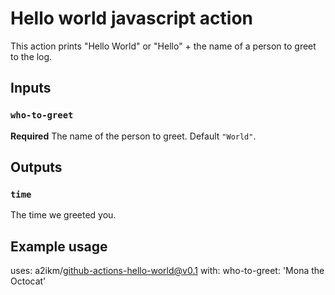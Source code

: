 # Hello world javascript action

This action prints "Hello World" or "Hello" + the name of a person to greet to the log.

## Inputs

### `who-to-greet`

**Required** The name of the person to greet. Default `"World"`.

## Outputs

### `time`

The time we greeted you.

## Example usage

uses: a2ikm/github-actions-hello-world@v0.1
with:
  who-to-greet: 'Mona the Octocat'
